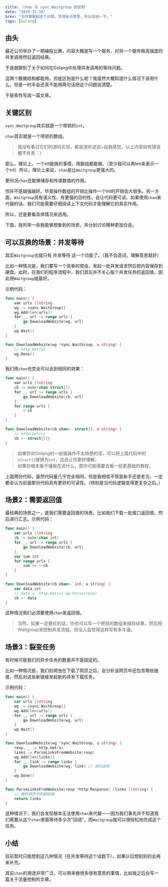 ```yaml lw-blog-meta
title: 'chan 与 sync.Waitgroup 的区别'
date: "2020-11-18"
brev: "与同事聊起这个问题，觉得有点意思，所以总结一下。"
tags: [Golang]
```

## 由头

最近公司举办了一期编程比赛，内容大概是写一个服务，对另一个服务做高强度的并发调用然后返回结果。

于是就聊到了关于如何在Golang中处理并发调用的等待问题。

这两个数据结构都能用，但是区别是什么呢？我虽然大概知道什么情况下该用什么，但是一时半会还真不能用两句话把这个问题说清楚。

于是索性写成一篇文章。

## 关键区别

`sync.Waitgroup`其实就是一个带锁的`int`。

`chan`其实就是一个带锁的数组。

> 我没有看过它们的源码实现，都是道听途说+自我感觉，以上内容如有错误概不负责：）

那么，理论上，一个int能做的事情，用数组都能做。（至少我可以用len来表示一个int）所以，理论上来说，`chan`是比`Waitgroup`更强大的。

更何况`chan`还能够储存和传递数值的作用。

但并不是越强越好。毕竟操作数组的开销比操作一个int的开销会大很多。另一方面，`Waitgroup`具有语义性，有更强的目的性，会让代码更可读。如果使用`chan`来代替的话，我们可能需要仔细阅读上下文代码才能理解它的真实作用。

所以，还是要看具体情况来选用。

下面，我列举一些我能够想象到的场景，并分别讨论哪种更加合适。

## 可以互换的场景：并发等待

其实`Waitgroup`也就只有 并发等待 这一个功能了。（我不会造词，理解意思就好）

比如一种情况是，我们要写一个简单的爬虫，发起一批并发请求然后把内容保存到硬盘。此时，在我们的程序流程中，我们其实并不关心每个并发任务的返回值，因此用`Waitgroup`就最好。

示例代码：

```go
func main() {
    var urls []string
    wg := &sync.WaitGroup{}
    wg.Add(len(urls))
    for _, url := range urls {
        go DownloadWebsite(wg, url)
    }
    wg.Wait()
}

func DownloadWebsite(wg *sync.WaitGroup, u string) {
    // http.Get(u)
    wg.Done()
}
```

我们用`chan`也完全可以达到相同的效果：

```go
func main() {
    var urls []string
    cb := make(chan struct{})
    for _, url := range urls {
        go DownloadWebsite(cb, url)
    }
    for range urls {
        <-cb
    }
}

func DownloadWebsite(cb chan<- struct{}, u string) {
    // http.Get(u)
    cb <- struct{}{}
}
```

> 如果你对Golang的一些骚操作不太熟悉的话，可以把上面代码中的`struct{}`替换为`int`，这会让你更好理解。  
> 如果你根本看不懂我在说什么，那你可能需要去看一些更基础的教程。

上面两份代码，虽然代码量几乎完全相同，但是我相信不管是新手还是老鸟，一定都会认为前面那份代码具有更好的可读性。（特别是当代码逻辑变得更复杂之后。）

## 场景2：需要返回值

最经典的场景之一，是我们需要返回值的场景。比如我们下载一批接口返回值，然后进行汇总。示例代码：

```go
func main() {
    var urls []string
    cb := make(chan int)
    for _, url := range urls {
        go DownloadWebsite(cb, url)
    }
    var sum int
    for range urls {
        sum += <-cb
    }
}

func DownloadWebsite(cb chan<- int, u string) {
    var data int
    // data =  http.Get(u) && Parse(resp)
    cb <- data
}
```

这种情况我们必须要使用`chan`来返回值。

> 当然，如果一定要杠的话，你也可以写一个带锁的数组来储存结果，然后用Waitgroup来控制并发流程。但没人会觉得这样写有多牛逼。

## 场景3：裂变任务

有时候可能我们的异步任务的数量并不是固定的。

比如一种情况是，我们的爬虫在下载了网页之后，会分析该网页中还包含哪些链接，然后对这些新链接发起新的并发下载任务。

示例代码：

```go
func main() {
    var urls []string
    wg := &sync.WaitGroup{}
    wg.Add(len(urls))
    for _, url := range urls {
        go DownloadWebsite(wg, url)
    }
    wg.Wait()
}

func DownloadWebsite(wg *sync.WaitGroup, u string) {
    resp, _ := http.Get(u)
    links := ParseLinksFromWebsite(resp)
    wg.Add(len(links))
    for _, link := range links {
        go DownloadWebsite(wg, link) // 递归调用
    }
    wg.Done()
}

func ParseLinksFromWebsite(resp *http.Response) (links []string) {
    // 解析网页中的超链接
    return links
}
```

这种情况下，我们会发现根本无法使用`chan`来代替——因为我们事先并不知道我们需要从这个`chan`里面等待多少次"回调"。而`Waitgroup`就可以很轻松地完成这个任务。

## 小结

目前暂时只能想到这几种情况（在并发等待这个话题下）。如果以后想到别的会再来补充。

其实`chan`的用途非常广泛，可以用来做很多很有意思的事情，比如我之后会写一篇关于流量控制的文章。
